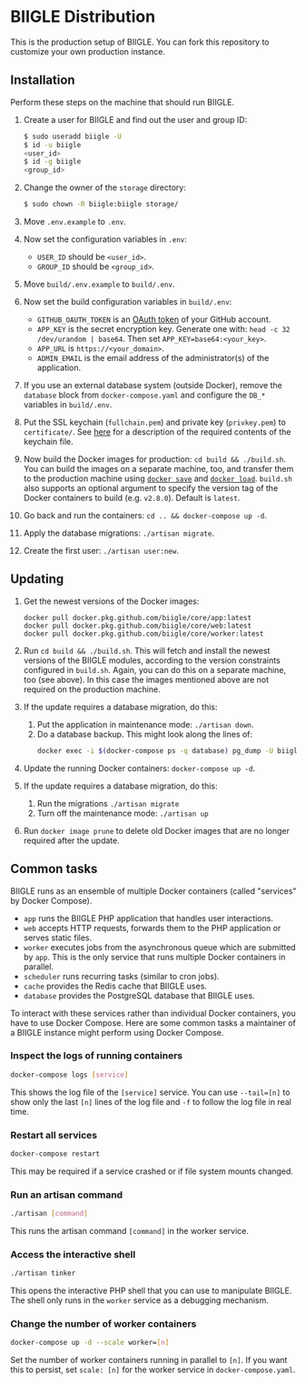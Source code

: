 # BIIGLE Distribution

This is the production setup of BIIGLE. You can fork this repository to customize your own production instance.

## Installation

Perform these steps on the machine that should run BIIGLE.

1. Create a user for BIIGLE and find out the user and group ID:
   ```bash
   $ sudo useradd biigle -U
   $ id -u biigle
   <user_id>
   $ id -g biigle
   <group_id>
   ```

2. Change the owner of the `storage` directory:
   ```bash
   $ sudo chown -R biigle:biigle storage/
   ```

2. Move `.env.example` to `.env`.

3. Now set the configuration variables in `.env`:

   - `USER_ID` should be `<user_id>`.
   - `GROUP_ID` should be `<group_id>`.

2. Move `build/.env.example` to `build/.env`.

3. Now set the build configuration variables in `build/.env`:

   - `GITHUB_OAUTH_TOKEN` is an [OAuth token](https://help.github.com/articles/creating-a-personal-access-token-for-the-command-line/) of your GitHub account.
   - `APP_KEY` is the secret encryption key. Generate one with: `head -c 32 /dev/urandom | base64`. Then set `APP_KEY=base64:<your_key>`.
   - `APP_URL` is `https://<your_domain>`.
   - `ADMIN_EMAIL` is the email address of the administrator(s) of the application.

4. If you use an external database system (outside Docker), remove the `database` block from `docker-compose.yaml` and configure the `DB_*` variables in `build/.env`.

5. Put the SSL keychain (`fullchain.pem`) and private key (`privkey.pem`) to `certificate/`. See [here](http://nginx.org/en/docs/http/ngx_http_ssl_module.html#ssl_certificate) for a description of the required contents of the keychain file.

6. Now build the Docker images for production: `cd build && ./build.sh`. You can build the images on a separate machine, too, and transfer them to the production machine using [`docker save`](https://docs.docker.com/engine/reference/commandline/save/) and [`docker load`](https://docs.docker.com/engine/reference/commandline/load/). `build.sh` also supports an optional argument to specify the version tag of the Docker containers to build (e.g. `v2.8.0`). Default is `latest`.

7. Go back and run the containers: `cd .. && docker-compose up -d`.

8. Apply the database migrations: `./artisan migrate`.

9. Create the first user: `./artisan user:new`.

## Updating

1. Get the newest versions of the Docker images:
   ```
   docker pull docker.pkg.github.com/biigle/core/app:latest
   docker pull docker.pkg.github.com/biigle/core/web:latest
   docker pull docker.pkg.github.com/biigle/core/worker:latest
   ```

2. Run `cd build && ./build.sh`. This will fetch and install the newest versions of the BIIGLE modules, according to the version constraints configured in `build.sh`. Again, you can do this on a separate machine, too (see above). In this case the images mentioned above are not required on the production machine.

3. If the update requires a database migration, do this:
   1. Put the application in maintenance mode: `./artisan down`.
   2. Do a database backup. This might look along the lines of:
      ```bash
      docker exec -i $(docker-compose ps -q database) pg_dump -U biigle -d biigle > biigle_db.dump
      ```

4. Update the running Docker containers: `docker-compose up -d`.

5. If the update requires a database migration, do this:
   1. Run the migrations `./artisan migrate`
   2. Turn off the maintenance mode: `./artisan up`

6. Run `docker image prune` to delete old Docker images that are no longer required after the update.

## Common tasks

BIIGLE runs as an ensemble of multiple Docker containers (called "services" by Docker Compose).

- `app` runs the BIIGLE PHP application that handles user interactions.
- `web` accepts HTTP requests, forwards them to the PHP application or serves static files.
- `worker` executes jobs from the asynchronous queue which are submitted by `app`. This is the only service that runs multiple Docker containers in parallel.
- `scheduler` runs recurring tasks (similar to cron jobs).
- `cache` provides the Redis cache that BIIGLE uses.
- `database` provides the PostgreSQL database that BIIGLE uses.

To interact with these services rather than individual Docker containers, you have to use Docker Compose. Here are some common tasks a maintainer of a BIIGLE instance might perform using Docker Compose.

### Inspect the logs of running containers

```bash
docker-compose logs [service]
```

This shows the log file of the `[service]` service. You can use `--tail=[n]` to show only the last `[n]` lines of the log file and `-f` to follow the log file in real time.

### Restart all services

```bash
docker-compose restart
```

This may be required if a service crashed or if file system mounts changed.

### Run an artisan command

```bash
./artisan [command]
```

This runs the artisan command `[command]` in the worker service.

### Access the interactive shell

```bash
./artisan tinker
```

This opens the interactive PHP shell that you can use to manipulate BIIGLE. The shell only runs in the `worker` service as a debugging mechanism.

### Change the number of worker containers

```bash
docker-compose up -d --scale worker=[n]
```

Set the number of worker containers running in parallel to `[n]`. If you want this to persist, set `scale: [n]` for the worker service in `docker-compose.yaml`.
